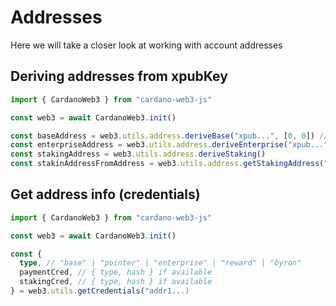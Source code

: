 # Addresses

Here we will take a closer look at working with account addresses


## Deriving addresses from xpubKey

```ts
import { CardanoWeb3 } from "cardano-web3-js"

const web3 = await CardanoWeb3.init()

const baseAddress = web3.utils.address.deriveBase("xpub...", [0, 0]) // [0, 0] = [addressType: 0 | 1, addressIndex: number]
const enterpriseAddress = web3.utils.address.deriveEnterprise("xpub...", [0, 0])
const stakingAddress = web3.utils.address.deriveStaking()
const stakinAddressFromAddress = web3.utils.address.getStakingAddress("addr1...)
```


## Get address info (credentials)

```ts
import { CardanoWeb3 } from "cardano-web3-js"

const web3 = await CardanoWeb3.init()

const {
  type, // "base" | "pointer" | "enterprise" | "reward" | "byron"
  paymentCred, // { type, hash } if available
  stakingCred, // { type, hash } if available
} = web3.utils.getCredentials("addr1...)
```